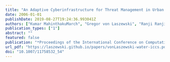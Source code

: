 ```yaml
---
title: "An Adaptive Cyberinfrastructure for Threat Management in Urban Water Distribution Systems"
date: 2006-01-01
publishDate: 2019-08-27T19:24:36.993041Z
authors: ["Kumar MahinthakuMarch", "Gregor von Laszewski", "Ranji Ranjithan", "Downey Brill", "Jim Uber", "Ken Harrison", "Sarat Sreepathi", "Emily Zechman"]
publication_types: ["1"]
abstract: ""
featured: false
publication: "*Proceedings of the International Conference on Computational Science, ICCS 2006*"
url_pdf: "https://laszewski.github.io/papers/vonLaszewski-water-iccs.pdf"
doi: "10.1007/11758532_54"
---
```


